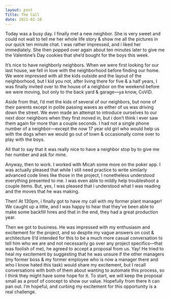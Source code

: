 ```yaml
---
layout: post
Title: The Call
date: 2021-02-10
---
```


Today was a busy day.  I finally met a new neighbor.  She is very sweet and could not wait to tell me her whole life story & show me all the pictures in our quick ten minute chat.  I was rather impressed, and i liked her immediately.  She then popped over again about ten minutes later to give me the Valentine’s Day cookies that she’d bought for the boys this week.  

It’s nice to have neighborly neighbors.  When we were first looking for our last house, we fell in love with the neighborhood before finding our home.  We were impressed with all the kids outside and the layout of the neighborhood, but I kid you not, after living there for five & a half years, I was finally invited over to the house of a neighbor on the weekend before we were moving, but only to the back yard & garage—ya know, CoViD.  

Aside from that, I’d met the kids of several of our neighbors, but none of their parents except in polite passing waves as either of us was driving down the street.  We even made an attempt to introduce ourselves to our next door neighbors when they first moved in, but i don’t think i ever saw them again for more than a couple seconds.  I had not a single phone number of a neighbor—except the now 17 year old girl who would help us with the dogs when we would go out of town & occasionally come over to play with the boys.

All that to say that it was really nice to have a neighbor stop by to give me her number and ask for mine.  

Anyway, then to work.  I worked with Micah some more on the poker app.  I was actually pleased that while I still need practice to write similarly advanced code lines like those in the project, I nonetheless understood everything presented to me.  I was even able to mildly help troubleshoot  a couple items.  But, yes, I was pleased that i understood what I was reading and the moves that he was making.  

Then!  At 130pm, i finally got to have my call with my former plant manager!  We caught up a little, and I was happy to hear that they’ve been able to make some backfill hires and that in the end, they had a great production year.  

Then we got to business.  He was impressed with my enthusiasm and excitement for the project, and so despite my vague answers on cost & architecture (I’d intended for this to be a much more casual conversation to tell him who we are and not necessarily go over any project specifics—that was foolish of me), he agreed to accept a proposal from us.  Yay!  He tried to heal my excitement by suggesting that he was unsure if the other managers (my former boss & my former employee who is now a manager there and who I know hated this task) would share my excitement, but I recall conversations with both of them about wanting to automate this process, so I think they might have some hope for it.  To start, we will keep the proposal small as a proof of concept to show our value.  Hopefully from there it can pan out.  I’m hopeful, and curbing my excitement for this opportunity is a real challenge.


